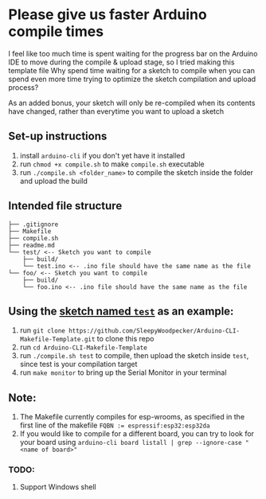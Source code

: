 # Please give us faster Arduino compile times

I feel like too much time is spent waiting for the progress bar on the Arduino IDE to move during the compile & upload stage, so I tried making this template file
Why spend time waiting for a sketch to compile when you can spend even more time trying to optimize the sketch compilation and upload process?

As an added bonus, your sketch will only be re-compiled when its contents have changed, rather than everytime you want to upload a sketch

## Set-up instructions

1. install `arduino-cli` if you don't yet have it installed
2. run `chmod +x compile.sh` to make `compile.sh` executable
3. run `./compile.sh <folder_name>` to compile the sketch inside the folder and upload the build

## Intended file structure

```
├── .gitignore
├── Makefile
├── compile.sh
├── readme.md
└── test/ <-- Sketch you want to compile
    ├── build/
    └── test.ino <-- .ino file should have the same name as the file
└── foo/ <-- Sketch you want to compile
    ├── build/
    └── foo.ino <-- .ino file should have the same name as the file
```

## Using the <a href="https://arduino.github.io/arduino-cli/1.1/sketch-specification/#sketch-root-folder">sketch named `test`</a> as an example:

1. run `git clone https://github.com/SleepyWoodpecker/Arduino-CLI-Makefile-Template.git` to clone this repo
2. run `cd Arduino-CLI-Makefile-Template`
3. run `./compile.sh test` to compile, then upload the sketch inside `test`, since test is your compilation target
4. run `make monitor` to bring up the Serial Monitor in your terminal

## Note:

1. The Makefile currently compiles for esp-wrooms, as specified in the first line of the makefile `FQBN := espressif:esp32:esp32da`
2. If you would like to compile for a different board, you can try to look for your board using `arduino-cli board listall | grep --ignore-case "<name of board>"`

### TODO:

1. Support Windows shell
